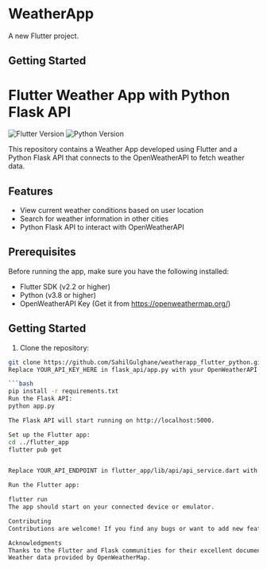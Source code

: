 # WeatherApp 

A new Flutter project.

## Getting Started

# Flutter Weather App with Python Flask API

![Flutter Version](https://img.shields.io/badge/Flutter-v2.2-blue)
![Python Version](https://img.shields.io/badge/Python-v3.8-green)

This repository contains a Weather App developed using Flutter and a Python Flask API that connects to the OpenWeatherAPI to fetch weather data.

## Features

- View current weather conditions based on user location
- Search for weather information in other cities
- Python Flask API to interact with OpenWeatherAPI



## Prerequisites

Before running the app, make sure you have the following installed:

- Flutter SDK (v2.2 or higher)
- Python (v3.8 or higher)
- OpenWeatherAPI Key (Get it from https://openweathermap.org/)

## Getting Started

1. Clone the repository:

```bash
git clone https://github.com/SahilGulghane/weatherapp_flutter_python.git
Replace YOUR_API_KEY_HERE in flask_api/app.py with your OpenWeatherAPI key.

```bash
pip install -r requirements.txt
Run the Flask API:
python app.py

The Flask API will start running on http://localhost:5000.

Set up the Flutter app:
cd ../flutter_app
flutter pub get


Replace YOUR_API_ENDPOINT in flutter_app/lib/api/api_service.dart with http://localhost:5000 if running locally or with your deployed API endpoint.

Run the Flutter app:

flutter run
The app should start on your connected device or emulator.

Contributing
Contributions are welcome! If you find any bugs or want to add new features, please create an issue or submit a pull request.

Acknowledgments
Thanks to the Flutter and Flask communities for their excellent documentation and support.
Weather data provided by OpenWeatherMap.

